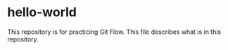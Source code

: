 # hello-world
This repository is for practicing Git Flow.
This file describes what is in this repository.
